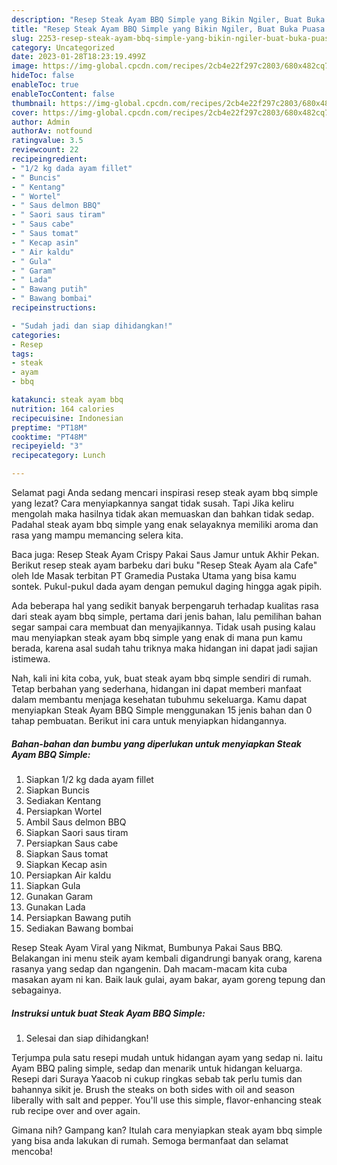 ```yaml
---
description: "Resep Steak Ayam BBQ Simple yang Bikin Ngiler, Buat Buka Puasa Bisa Manjain Lidah"
title: "Resep Steak Ayam BBQ Simple yang Bikin Ngiler, Buat Buka Puasa Bisa Manjain Lidah"
slug: 2253-resep-steak-ayam-bbq-simple-yang-bikin-ngiler-buat-buka-puasa-bisa-manjain-lidah
category: Uncategorized
date: 2023-01-28T18:23:19.499Z
image: https://img-global.cpcdn.com/recipes/2cb4e22f297c2803/680x482cq70/steak-ayam-bbq-simple-foto-resep-utama.jpg
hideToc: false
enableToc: true
enableTocContent: false
thumbnail: https://img-global.cpcdn.com/recipes/2cb4e22f297c2803/680x482cq70/steak-ayam-bbq-simple-foto-resep-utama.jpg
cover: https://img-global.cpcdn.com/recipes/2cb4e22f297c2803/680x482cq70/steak-ayam-bbq-simple-foto-resep-utama.jpg
author: Admin
authorAv: notfound
ratingvalue: 3.5
reviewcount: 22
recipeingredient:
- "1/2 kg dada ayam fillet"
- " Buncis"
- " Kentang"
- " Wortel"
- " Saus delmon BBQ"
- " Saori saus tiram"
- " Saus cabe"
- " Saus tomat"
- " Kecap asin"
- " Air kaldu"
- " Gula"
- " Garam"
- " Lada"
- " Bawang putih"
- " Bawang bombai"
recipeinstructions:

- "Sudah jadi dan siap dihidangkan!"
categories:
- Resep
tags:
- steak
- ayam
- bbq

katakunci: steak ayam bbq 
nutrition: 164 calories
recipecuisine: Indonesian
preptime: "PT18M"
cooktime: "PT48M"
recipeyield: "3"
recipecategory: Lunch

---
```



Selamat pagi Anda sedang mencari inspirasi resep steak ayam bbq simple yang lezat? Cara menyiapkannya sangat tidak susah. Tapi Jika keliru mengolah maka hasilnya tidak akan memuaskan dan bahkan tidak sedap. Padahal steak ayam bbq simple yang enak selayaknya memiliki aroma dan rasa yang mampu memancing selera kita.


Baca juga: Resep Steak Ayam Crispy Pakai Saus Jamur untuk Akhir Pekan. Berikut resep steak ayam barbeku dari buku &#34;Resep Steak Ayam ala Cafe&#34; oleh Ide Masak terbitan PT Gramedia Pustaka Utama yang bisa kamu sontek. Pukul-pukul dada ayam dengan pemukul daging hingga agak pipih.

Ada beberapa hal yang sedikit banyak berpengaruh terhadap kualitas rasa dari steak ayam bbq simple, pertama dari jenis bahan, lalu pemilihan bahan segar sampai cara membuat dan menyajikannya. Tidak usah pusing kalau mau menyiapkan steak ayam bbq simple yang enak di mana pun kamu berada, karena asal sudah tahu triknya maka hidangan ini dapat jadi sajian istimewa.


Nah, kali ini kita coba, yuk, buat steak ayam bbq simple sendiri di rumah. Tetap berbahan yang sederhana, hidangan ini dapat memberi manfaat dalam membantu menjaga kesehatan tubuhmu sekeluarga. Kamu dapat menyiapkan Steak Ayam BBQ Simple menggunakan 15 jenis bahan dan 0 tahap pembuatan. Berikut ini cara untuk menyiapkan hidangannya.

<!--inarticleads1-->

##### Bahan-bahan dan bumbu yang diperlukan untuk menyiapkan Steak Ayam BBQ Simple:

1. Siapkan 1/2 kg dada ayam fillet
1. Siapkan  Buncis
1. Sediakan  Kentang
1. Persiapkan  Wortel
1. Ambil  Saus delmon BBQ
1. Siapkan  Saori saus tiram
1. Persiapkan  Saus cabe
1. Siapkan  Saus tomat
1. Siapkan  Kecap asin
1. Persiapkan  Air kaldu
1. Siapkan  Gula
1. Gunakan  Garam
1. Gunakan  Lada
1. Persiapkan  Bawang putih
1. Sediakan  Bawang bombai


Resep Steak Ayam Viral yang Nikmat, Bumbunya Pakai Saus BBQ. Belakangan ini menu steik ayam kembali digandrungi banyak orang, karena rasanya yang sedap dan ngangenin. Dah macam-macam kita cuba masakan ayam ni kan. Baik lauk gulai, ayam bakar, ayam goreng tepung dan sebagainya. 

<!--inarticleads2-->

##### Instruksi untuk buat Steak Ayam BBQ Simple:


1. Selesai dan siap dihidangkan!

Terjumpa pula satu resepi mudah untuk hidangan ayam yang sedap ni. Iaitu Ayam BBQ paling simple, sedap dan menarik untuk hidangan keluarga. Resepi dari Suraya Yaacob ni cukup ringkas sebab tak perlu tumis dan bahannya sikit je. Brush the steaks on both sides with oil and season liberally with salt and pepper. You&#39;ll use this simple, flavor-enhancing steak rub recipe over and over again. 

Gimana nih? Gampang kan? Itulah cara menyiapkan steak ayam bbq simple yang bisa anda lakukan di rumah. Semoga bermanfaat dan selamat mencoba!
